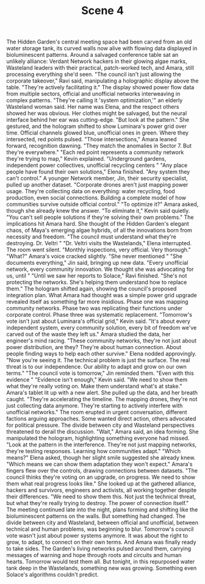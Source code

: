 ﻿---
chapter: 2
scene: 4
chapter_title: "THE WASTELAND CONNECTION"
chapter_slug: the-wasteland-connection
title: "Scene 4"
slug: ch02-sc04-the-wasteland-connection
order: 4
prev: ch02-sc03-the-wasteland-connection
next: ch02-sc05-the-wasteland-connection
word_count: 888
reading_time_min: 4
est_tokens: 1154
id: "8d736082-008d-4e5f-b531-5d924f6d3180"
---

The Hidden Garden's central meeting space had been carved from an old water storage tank, its curved walls now alive with flowing data displayed in bioluminescent patterns. Around a salvaged conference table sat an unlikely alliance: Verdant Network hackers in their glowing algae marks, Wasteland leaders with their practical, patch-worked tech, and Amara, still processing everything she'd seen.
      "The council isn't just allowing the corporate takeover," Ravi said, manipulating a holographic display above the table. "They're actively facilitating it." The display showed power flow data from multiple sectors, official and unofficial networks interweaving in complex patterns.
      "They're calling it 'system optimization,'" an elderly Wasteland woman said. Her name was Elena, and the respect others showed her was obvious. Her clothes might be salvaged, but the neural interface behind her ear was cutting-edge. "But look at the pattern."
      She gestured, and the hologram shifted to show Luminara's power grid over time. Official channels glowed blue, unofficial ones in green. Where they intersected, red points pulsed.
      "Those intersections," Amara leaned forward, recognition dawning. "They match the anomalies in Sector 7. But they're everywhere."
      "Each red point represents a community network they're trying to map," Kevin explained. "Underground gardens, independent power collectives, unofficial recycling centers "
      "Any place people have found their own solutions," Elena finished. "Any system they can't control."
      A younger Network member, Jin, their security specialist, pulled up another dataset. "Corporate drones aren't just mapping power usage. They're collecting data on everything: water recycling, food production, even social connections. Building a complete model of how communities survive outside official control."
      "To optimize it?" Amara asked, though she already knew the answer.
      "To eliminate it," Kevin said quietly. "You can't sell people solutions if they're solving their own problems."
      The implications hit Amara hard. She thought of the Hidden Garden's elegant chaos, of Maya's emerging algae hybrids, of all the innovations born from necessity and freedom. "The council must understand what they're destroying. Dr. Veltri "
      "Dr. Veltri visits the Wastelands," Elena interrupted. The room went silent. "Monthly inspections, very official. Very thorough."
      "What?" Amara's voice cracked slightly. "She never mentioned "
      "She documents everything," Jin said, bringing up new data. "Every unofficial network, every community innovation. We thought she was advocating for us, until "
      "Until we saw her reports to Solace," Ravi finished. "She's not protecting the networks. She's helping them understand how to replace them."
      The hologram shifted again, showing the council's proposed integration plan. What Amara had thought was a simple power grid upgrade revealed itself as something far more insidious. Phase one was mapping community networks. Phase two was replicating their functions under corporate control. Phase three was systematic replacement.
      "Tomorrow's vote isn't just about Luminara's official grid," Kevin said. "It's about every independent system, every community solution, every bit of freedom we've carved out of the waste they left us."
      Amara studied the data, her engineer's mind racing. "These community networks, they're not just about power distribution, are they? They're about human connection. About people finding ways to help each other survive."
      Elena nodded approvingly. "Now you're seeing it. The technical problem is just the surface. The real threat is to our independence. Our ability to adapt and grow on our own terms."
      "The council vote is tomorrow," Jin reminded them. "Even with this evidence "
      "Evidence isn't enough," Kevin said. "We need to show them what they're really voting on. Make them understand what's at stake."
      Amara's tablet lit up with a new alert. She pulled up the data, and her breath caught. "They're accelerating the timeline. The mapping drones, they're not just collecting data anymore. They're starting to actively interfere with unofficial networks."
      The room erupted in urgent conversation, different factions arguing approaches. Some wanted direct action, others advocated for political pressure. The divide between city and Wasteland perspectives threatened to derail the discussion.
      "Wait," Amara said, an idea forming. She manipulated the hologram, highlighting something everyone had missed. "Look at the pattern in the interference. They're not just mapping networks, they're testing responses. Learning how communities adapt."
      "Which means?" Elena asked, though her slight smile suggested she already knew.
      "Which means we can show them adaptation they won't expect." Amara's fingers flew over the controls, drawing connections between datasets. "The council thinks they're voting on an upgrade, on progress. We need to show them what real progress looks like."
      She looked up at the gathered alliance, hackers and survivors, engineers and activists, all working together despite their differences. "We need to show them this. Not just the technical threat, but what they're really trying to destroy. The power of connection itself."
      The meeting continued late into the night, plans forming and shifting like the bioluminescent patterns on the walls. But something had changed. The divide between city and Wasteland, between official and unofficial, between technical and human problems, was beginning to blur.
      Tomorrow's council vote wasn't just about power systems anymore. It was about the right to grow, to adapt, to connect on their own terms. And Amara was finally ready to take sides.
      The Garden's living networks pulsed around them, carrying messages of warning and hope through roots and circuits and human hearts. Tomorrow would test them all. But tonight, in this repurposed water tank deep in the Wastelands, something new was growing.
      Something even Solace's algorithms couldn't predict.

